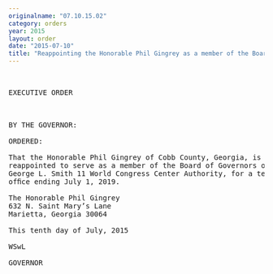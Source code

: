 ```yaml
---
originalname: "07.10.15.02"
category: orders
year: 2015
layout: order
date: "2015-07-10"
title: "Reappointing the Honorable Phil Gingrey as a member of the Board of Governors of the George L. Smith II World Congress Center Authority"
---
```

<pre>
 

EXECUTIVE ORDER

 

BY THE GOVERNOR:

ORDERED:

That the Honorable Phil Gingrey of Cobb County, Georgia, is
reappointed to serve as a member of the Board of Governors of the
George L. Smith 11 World Congress Center Authority, for a term of
ofﬁce ending July 1, 2019.

The Honorable Phil Gingrey
632 N. Saint Mary’s Lane
Marietta, Georgia 30064

This tenth day of July, 2015

WSwL

GOVERNOR

 

 

</pre>
